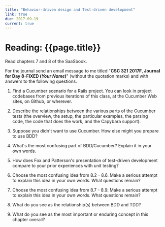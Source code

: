 ```yaml
---
title: "Behavior-driven design and Test-driven development"
link: true
due: 2017-09-19
current: true
---
```

# Reading: {{page.title}}

Read chapters 7 and 8 of the SaaSbook.

For the journal send an email message to me titled "**CSC 321 2017F,
Journal for Day 8-FIXED (*Your Name*)**" (without the quotation marks) and
with answers to the following questions.

1. Find a Cucumber scenario for a Rails project.  You can look in
project codebases from previous iterations of this class, at the Cucumber 
Web sites, on Github, or wherever.

2. Describe the relationships between the various parts of the Cucumber
tests (the overview, the setup, the particular examples, the parsing code,
the code that does the work, and the Capybara support).

3. Suppose you didn't want to use Cucumber.  How else might you prepare
to use BDD?

4. What's the most confusing part of BDD/Cucumber?  Explain it in
your own words.

5. How does Fox and Patterson's presentation of test-driven development
compare to your prior experiences with unit testing?

6. Choose the most confusing idea from 8.2 - 8.6. Make a serious attempt
to explain this idea in your own words. What questions remain?

7. Choose the most confusing idea from 8.7 - 8.9. Make a serious attempt
to explain this idea in your own words. What questions remain?

8. What do you see as the relationship(s) between BDD and TDD?  

9. What do you see as the most important or enduring concept in this
chapter overall?

